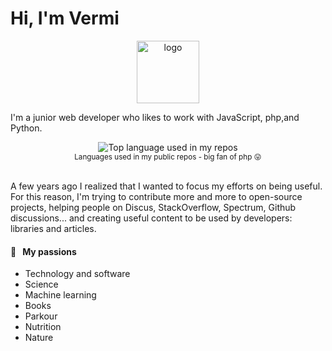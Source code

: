 # Hi, I'm Vermi

<p align="center">
  <a href="https://github.com/mheri613">
    <img width="100" src="https://avatars.githubusercontent.com/u/112502340?s=96&v=4" alt="logo" />
  </a>
</p>


  I'm a junior web developer who likes to work with JavaScript, php,and Python. 

<div align="center">
  <img width="" src="https://github-readme-stats.vercel.app/api/top-langs/?username=mheri613&layout=compact&hide_title=1&card_width=300" alt="Top language used in my repos" />
  <br />
  <small>Languages used in my public repos - big fan of php 😛</small>
  <br />
  <br />
</div>

A few years ago I realized that I wanted to focus my efforts on being useful. For this reason, I'm trying to contribute more and more to open-source projects, helping people on Discus, StackOverflow, Spectrum, Github discussions... and creating useful content to be used by developers: libraries and articles. 


#### 🧡 &nbsp;&nbsp;My passions

* Technology and software
* Science 
* Machine learning 
* Books 
* Parkour 
* Nutrition
* Nature

